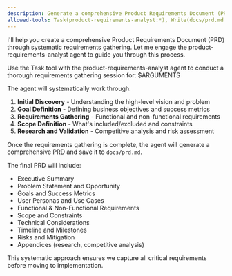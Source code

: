 ```yaml
---
description: Generate a comprehensive Product Requirements Document (PRD) using systematic requirements gathering
allowed-tools: Task(product-requirements-analyst:*), Write(docs/prd.md:*)
---
```


I'll help you create a comprehensive Product Requirements Document (PRD) through systematic requirements gathering. Let me engage the product-requirements-analyst agent to guide you through this process.

Use the Task tool with the product-requirements-analyst agent to conduct a thorough requirements gathering session for: $ARGUMENTS

The agent will systematically work through:
1. **Initial Discovery** - Understanding the high-level vision and problem
2. **Goal Definition** - Defining business objectives and success metrics
3. **Requirements Gathering** - Functional and non-functional requirements
4. **Scope Definition** - What's included/excluded and constraints
5. **Research and Validation** - Competitive analysis and risk assessment

Once the requirements gathering is complete, the agent will generate a comprehensive PRD and save it to `docs/prd.md`.

The final PRD will include:
- Executive Summary
- Problem Statement and Opportunity
- Goals and Success Metrics
- User Personas and Use Cases
- Functional & Non-Functional Requirements
- Scope and Constraints
- Technical Considerations
- Timeline and Milestones
- Risks and Mitigation
- Appendices (research, competitive analysis)

This systematic approach ensures we capture all critical requirements before moving to implementation.
